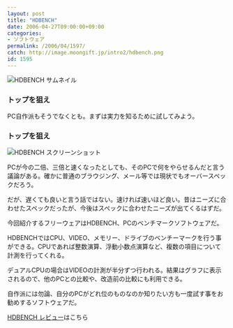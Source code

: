 ```yaml
---
layout: post
title: "HDBENCH"
date: 2006-04-27T09:00:00+09:00
categories:
- ソフトウェア
permalink: /2006/04/1597/
catch: http://image.moongift.jp/intro2/hdbench.png
id: 1595
---
```

 ![HDBENCH サムネイル](http://image.moongift.jp/intro2/hdbench.t.png "HDBENCH サムネイル")
  

### トップを狙え
  
PC自作派もそうでなくとも。まずは実力を知るために試してみよう。  
<!--more-->  

### トップを狙え
  

![HDBENCH スクリーンショット](http://image.moongift.jp/intro2/hdbench.png "HDBENCH スクリーンショット")

  

PCが今の二倍、三倍と速くなったとしても、そのPCで何をやらせるんだと言う議論がある。確かに普通のブラウジング、メール等では現状でもオーバースペックだろう。

  

だが、遅くても良いと言う話ではない。速ければ速いほど良い。昔はニーズに合わせたスペックだったが、今後はスペックに合わせたニーズが出てくるはずだ。

  

今回紹介するフリーウェアはHDBENCH、PCのベンチマークソフトウェアだ。

  

HDBENCHではCPU、VIDEO、メモリー、ドライブのベンチーマークを行う事ができる。CPUであれば整数演算、浮動小数点演算など、複数の項目について計測を行ってくれる。

  

デュアルCPUの場合はVIDEOの計測が半分ずつ行われる。結果はグラフに表示されるので、他のPCとの比較や、改造前の比較にも利用できる。

  

自作派には勿論、自分のPCがどれ位のものなのか知りたい方も一度試す事をお勧めするソフトウェアだ。

  

[HDBENCH レビュー](http://fw.moongift.jp/review/i-1604.html)はこちら

